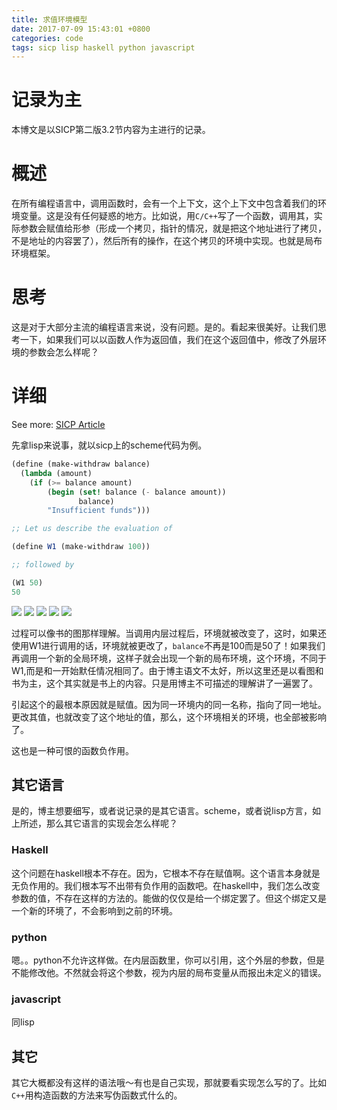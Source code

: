 ```yaml
---
title: 求值环境模型
date: 2017-07-09 15:43:01 +0800
categories: code
tags: sicp lisp haskell python javascript
---
```

# 记录为主
本博文是以SICP第二版3.2节内容为主进行的记录。

# 概述
在所有编程语言中，调用函数时，会有一个上下文，这个上下文中包含着我们的环境变量。这是没有任何疑惑的地方。比如说，用`C/C++`写了一个函数，调用其，实际参数会赋值给形参（形成一个拷贝，指针的情况，就是把这个地址进行了拷贝，不是地址的内容罢了），然后所有的操作，在这个拷贝的环境中实现。也就是局布环境框架。

# 思考
这是对于大部分主流的编程语言来说，没有问题。是的。看起来很美好。让我们思考一下，如果我们可以以函数人作为返回值，我们在这个返回值中，修改了外层环境的参数会怎么样呢？

# 详细
See more: [SICP Article](https://mitpress.mit.edu/sicp/full-text/book/book-Z-H-21.html#%_sec_3.2.3)

先拿lisp来说事，就以sicp上的scheme代码为例。

```scheme
(define (make-withdraw balance)
  (lambda (amount)
    (if (>= balance amount)
        (begin (set! balance (- balance amount))
               balance)
        "Insufficient funds")))

;; Let us describe the evaluation of

(define W1 (make-withdraw 100))

;; followed by

(W1 50)
50
```

![](https://mitpress.mit.edu/sicp/full-text/book/ch3-Z-G-7.gif)
![](https://mitpress.mit.edu/sicp/full-text/book/ch3-Z-G-8.gif)
![](https://mitpress.mit.edu/sicp/full-text/book/ch3-Z-G-9.gif)
![](https://mitpress.mit.edu/sicp/full-text/book/ch3-Z-G-10.gif)
![](https://mitpress.mit.edu/sicp/full-text/book/ch3-Z-G-11.gif)

过程可以像书的图那样理解。当调用内层过程后，环境就被改变了，这时，如果还使用W1进行调用的话，环境就被更改了，`balance`不再是100而是50了！如果我们再调用一个新的全局环境，这样子就会出现一个新的局布环境，这个环境，不同于W1,而是和一开始默任情况相同了。由于博主语文不太好，所以这里还是以看图和书为主，这个其实就是书上的内容。只是用博主不可描述的理解讲了一遍罢了。

引起这个的最根本原因就是赋值。因为同一环境内的同一名称，指向了同一地址。更改其值，也就改变了这个地址的值，那么，这个环境相关的环境，也全部被影响了。

这也是一种可恨的函数负作用。

## 其它语言
是的，博主想要细写，或者说记录的是其它语言。scheme，或者说lisp方言，如上所述，那么其它语言的实现会怎么样呢？

### Haskell
这个问题在haskell根本不存在。因为，它根本不存在赋值啊。这个语言本身就是无负作用的。我们根本写不出带有负作用的函数吧。在haskell中，我们怎么改变参数的值，不存在这样的方法的。能做的仅仅是给一个绑定罢了。但这个绑定又是一个新的环境了，不会影响到之前的环境。

### python 
嗯。。python不允许这样做。在内层函数里，你可以引用，这个外层的参数，但是不能修改他。不然就会将这个参数，视为内层的局布变量从而报出未定义的错误。

### javascript
同lisp

## 其它
其它大概都没有这样的语法哦〜有也是自己实现，那就要看实现怎么写的了。比如`C++`用构造函数的方法来写伪函数式什么的。



